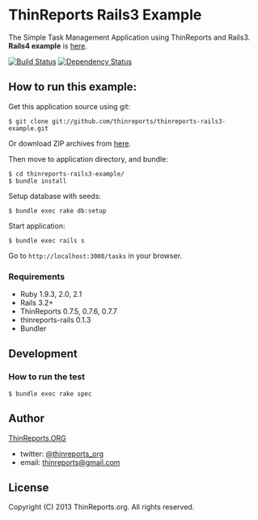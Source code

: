 # ThinReports Rails3 Example

The Simple Task Management Application using ThinReports and Rails3. 
**Rails4 example** is [here](https://github.com/thinreports/thinreports-rails4-example).

[![Build Status](https://travis-ci.org/thinreports/thinreports-rails3-example.png)](https://travis-ci.org/thinreports/thinreports-rails3-example)
[![Dependency Status](https://gemnasium.com/thinreports/thinreports-rails3-example.png)](https://gemnasium.com/thinreports/thinreports-rails3-example)

## How to run this example:

Get this application source using git:

    $ git clone git://github.com/thinreports/thinreports-rails3-example.git

Or download ZIP archives from [here](https://github.com/thinreports/thinreports-rails3-example/archive/master.zip).

Then move to application directory, and bundle:

    $ cd thinreports-rails3-example/
    $ bundle install

Setup database with seeds:

    $ bundle exec rake db:setup

Start application:

    $ bundle exec rails s

Go to `http://localhost:3000/tasks` in your browser.

### Requirements

* Ruby 1.9.3, 2.0, 2.1
* Rails 3.2+
* ThinReports 0.7.5, 0.7.6, 0.7.7
* thinreports-rails 0.1.3
* Bundler

## Development

### How to run the test

    $ bundle exec rake spec

## Author

[ThinReports.ORG](http://www.thinreports.org)

* twitter: [@thinreports_org](https://twitter.com/thinreports_org)
* email: [thinreports@gmail.com](mailto:thinreports@gmail.com)

## License

Copyright (C) 2013 ThinReports.org. All rights reserved.
